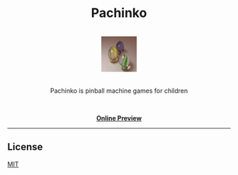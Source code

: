 <div align="center">
<h1>Pachinko</h1>

<br />
<a href="http://kiroinn.github.io/pachinko">
  <img
    height="80"
    width="80"
    alt="lizard"
    src="https://raw.githubusercontent.com/kiroInn/pachinko/master/assets/Texture/logo.png"
  />
</a>
<br />
<br />
<p>Pachinko is pinball machine games for children</p>
<br />

[**Online Preview**][pachinko]

</div>
<hr />

## License

[MIT][license]

<!-- prettier-ignore-start -->
[pachinko]: http://kiroinn.github.io/pachinko
[license]: https://github.com/kiroInn/excel-io/blob/master/LICENSE.MD
<!-- prettier-ignore-end -->